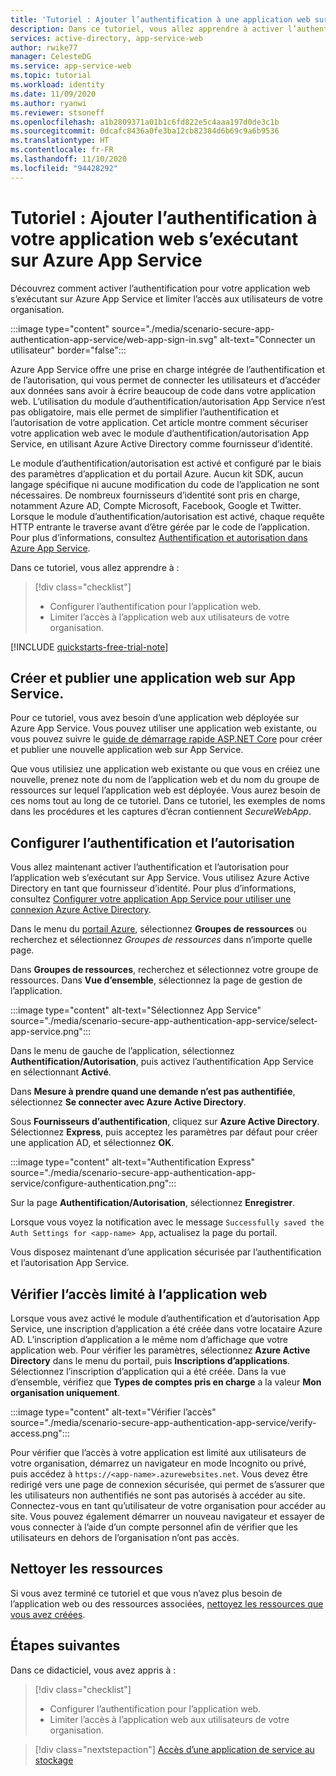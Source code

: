 ```yaml
---
title: 'Tutoriel : Ajouter l’authentification à une application web sur Azure App Service | Azure'
description: Dans ce tutoriel, vous allez apprendre à activer l’authentification et l’autorisation pour une application web s’exécutant sur Azure App Service.  Limitez l’accès à l’application web aux utilisateurs de votre organisation.
services: active-directory, app-service-web
author: rwike77
manager: CelesteDG
ms.service: app-service-web
ms.topic: tutorial
ms.workload: identity
ms.date: 11/09/2020
ms.author: ryanwi
ms.reviewer: stsoneff
ms.openlocfilehash: a1b2809371a01b1c6fd822e5c4aaa197d0de3c1b
ms.sourcegitcommit: 0dcafc8436a0fe3ba12cb82384d6b69c9a6b9536
ms.translationtype: HT
ms.contentlocale: fr-FR
ms.lasthandoff: 11/10/2020
ms.locfileid: "94428292"
---
```

# <a name="tutorial-add-authentication-to-your-web-app-running-on-azure-app-service"></a>Tutoriel : Ajouter l’authentification à votre application web s’exécutant sur Azure App Service

Découvrez comment activer l’authentification pour votre application web s’exécutant sur Azure App Service et limiter l’accès aux utilisateurs de votre organisation.

:::image type="content" source="./media/scenario-secure-app-authentication-app-service/web-app-sign-in.svg" alt-text="Connecter un utilisateur" border="false":::

Azure App Service offre une prise en charge intégrée de l’authentification et de l’autorisation, qui vous permet de connecter les utilisateurs et d’accéder aux données sans avoir à écrire beaucoup de code dans votre application web.  L’utilisation du module d’authentification/autorisation App Service n’est pas obligatoire, mais elle permet de simplifier l’authentification et l’autorisation de votre application. Cet article montre comment sécuriser votre application web avec le module d’authentification/autorisation App Service, en utilisant Azure Active Directory comme fournisseur d’identité.

Le module d’authentification/autorisation est activé et configuré par le biais des paramètres d’application et du portail Azure. Aucun kit SDK, aucun langage spécifique ni aucune modification du code de l’application ne sont nécessaires. De nombreux fournisseurs d’identité sont pris en charge, notamment Azure AD, Compte Microsoft, Facebook, Google et Twitter. Lorsque le module d’authentification/autorisation est activé, chaque requête HTTP entrante le traverse avant d’être gérée par le code de l’application.  Pour plus d’informations, consultez [Authentification et autorisation dans Azure App Service](overview-authentication-authorization.md).

Dans ce tutoriel, vous allez apprendre à :

> [!div class="checklist"]
>
> * Configurer l’authentification pour l’application web.
> * Limiter l’accès à l’application web aux utilisateurs de votre organisation.

[!INCLUDE [quickstarts-free-trial-note](../../includes/quickstarts-free-trial-note.md)]

## <a name="create-and-publish-a-web-app-on-app-service"></a>Créer et publier une application web sur App Service.

Pour ce tutoriel, vous avez besoin d’une application web déployée sur Azure App Service.  Vous pouvez utiliser une application web existante, ou vous pouvez suivre le [guide de démarrage rapide ASP.NET Core](quickstart-dotnetcore.md) pour créer et publier une nouvelle application web sur App Service.

Que vous utilisiez une application web existante ou que vous en créiez une nouvelle, prenez note du nom de l’application web et du nom du groupe de ressources sur lequel l’application web est déployée. Vous aurez besoin de ces noms tout au long de ce tutoriel. Dans ce tutoriel, les exemples de noms dans les procédures et les captures d’écran contiennent *SecureWebApp*.

## <a name="configure-authentication-and-authorization"></a>Configurer l’authentification et l’autorisation

Vous allez maintenant activer l’authentification et l’autorisation  pour l’application web s’exécutant sur App Service. Vous utilisez Azure Active Directory en tant que fournisseur d’identité. Pour plus d’informations, consultez [Configurer votre application App Service pour utiliser une connexion Azure Active Directory](configure-authentication-provider-aad.md).

Dans le menu du [portail Azure](https://portal.azure.com), sélectionnez **Groupes de ressources** ou recherchez et sélectionnez *Groupes de ressources* dans n’importe quelle page.

Dans **Groupes de ressources**, recherchez et sélectionnez votre groupe de ressources. Dans **Vue d’ensemble**, sélectionnez la page de gestion de l’application.

:::image type="content" alt-text="Sélectionnez App Service" source="./media/scenario-secure-app-authentication-app-service/select-app-service.png":::

Dans le menu de gauche de l’application, sélectionnez **Authentification/Autorisation**, puis activez l’authentification App Service en sélectionnant **Activé**.

Dans **Mesure à prendre quand une demande n’est pas authentifiée**, sélectionnez **Se connecter avec Azure Active Directory**.

Sous **Fournisseurs d’authentification**, cliquez sur **Azure Active Directory**. Sélectionnez **Express**, puis acceptez les paramètres par défaut pour créer une application AD, et sélectionnez **OK**.

:::image type="content" alt-text="Authentification Express" source="./media/scenario-secure-app-authentication-app-service/configure-authentication.png":::

Sur la page **Authentification/Autorisation**, sélectionnez **Enregistrer**.

Lorsque vous voyez la notification avec le message `Successfully saved the Auth Settings for <app-name> App`, actualisez la page du portail.

Vous disposez maintenant d’une application sécurisée par l’authentification et l’autorisation App Service.

## <a name="verify-limited-access-to-the-web-app"></a>Vérifier l’accès limité à l’application web

Lorsque vous avez activé le module d’authentification et d’autorisation App Service, une inscription d’application a été créée dans votre locataire Azure AD.  L’inscription d’application a le même nom d’affichage que votre application web. Pour vérifier les paramètres, sélectionnez **Azure Active Directory** dans le menu du portail, puis **Inscriptions d’applications**.  Sélectionnez l’inscription d’application qui a été créée.  Dans la vue d’ensemble, vérifiez que **Types de comptes pris en charge** a la valeur **Mon organisation uniquement**.

:::image type="content" alt-text="Vérifier l’accès" source="./media/scenario-secure-app-authentication-app-service/verify-access.png":::

Pour vérifier que l’accès à votre application est limité aux utilisateurs de votre organisation, démarrez un navigateur en mode Incognito ou privé, puis accédez à `https://<app-name>.azurewebsites.net`.  Vous devez être redirigé vers une page de connexion sécurisée, qui permet de s’assurer que les utilisateurs non authentifiés ne sont pas autorisés à accéder au site.  Connectez-vous en tant qu’utilisateur de votre organisation pour accéder au site.  Vous pouvez également démarrer un nouveau navigateur et essayer de vous connecter à l’aide d’un compte personnel afin de vérifier que les utilisateurs en dehors de l’organisation n’ont pas accès.  

## <a name="clean-up-resources"></a>Nettoyer les ressources

Si vous avez terminé ce tutoriel et que vous n’avez plus besoin de l’application web ou des ressources associées, [nettoyez les ressources que vous avez créées](scenario-secure-app-clean-up-resources.md).

## <a name="next-steps"></a>Étapes suivantes

Dans ce didacticiel, vous avez appris à :

> [!div class="checklist"]
>
> * Configurer l’authentification pour l’application web.
> * Limiter l’accès à l’application web aux utilisateurs de votre organisation.

> [!div class="nextstepaction"]
> [Accès d’une application de service au stockage](scenario-secure-app-access-storage.md)
